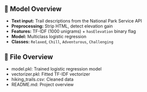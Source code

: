 ## 🧠 Model Overview

- **Text input:** Trail descriptions from the National Park Service API
- **Preprocessing:** Strip HTML, detect elevation gain
- **Features:** TF-IDF (1000 unigrams) + `hasElevation` binary flag
- **Model:** Multiclass logistic regression
- **Classes:** `Relaxed`, `Chill`, `Adventurous`, `Challenging`

## 📁 File Overview

- model.pkl: Trained logistic regression model
- vectorizer.pkl: Fitted TF-IDF vectorizer
- hiking_trails.csv: Cleaned data
- README.md: Project overview
